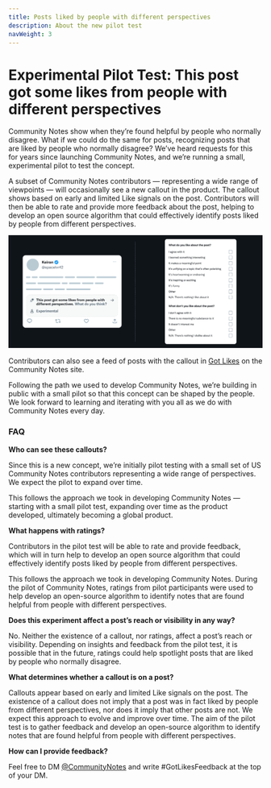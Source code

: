```yaml
---
title: Posts liked by people with different perspectives
description: About the new pilot test
navWeight: 3
---
```

# Experimental Pilot Test: This post got some likes from people with different perspectives

Community Notes show when they’re found helpful by people who normally disagree. What if we could do the same for posts, recognizing posts that are liked by people who normally disagree? We’ve heard requests for this for years since launching Community Notes, and we’re running a small, experimental pilot to test the concept.

A subset of Community Notes contributors — representing a wide range of viewpoints — will occasionally see a new callout in the product. The callout shows based on early and limited Like signals on the post. Contributors will then be able to rate and provide more feedback about the post, helping to develop an open source algorithm that could effectively identify posts liked by people from different perspectives.

![Post got some likes from people with different perspectives](../images/got-some-likes-ratings.png)

Contributors can also see a feed of posts with the callout in [Got Likes](https://x.com/i/communitynotes/got_likes) on the Community Notes site.

Following the path we used to develop Community Notes, we’re building in public with a small pilot so that this concept can be shaped by the people. We look forward to learning and iterating with you all as we do with Community Notes every day.

### FAQ

**Who can see these callouts?**

Since this is a new concept, we’re initially pilot testing with a small set of US Community Notes contributors representing a wide range of perspectives. We expect the pilot to expand over time.

This follows the approach we took in developing Community Notes — starting with a small pilot test, expanding over time as the product developed, ultimately becoming a global product.

**What happens with ratings?**

Contributors in the pilot test will be able to rate and provide feedback, which will in turn help to develop an open source algorithm that could effectively identify posts liked by people from different perspectives. 

This follows the approach we took in developing Community Notes. During the pilot of Community Notes, ratings from pilot participants were used to help develop an open-source algorithm to identify notes that are found helpful from people with different perspectives.

**Does this experiment affect a post’s reach or visibility in any way?**

No. Neither the existence of a callout, nor ratings, affect a post’s reach or visibility. Depending on insights and feedback from the pilot test, it is possible that in the future, ratings could help spotlight posts that are liked by people who normally disagree.

**What determines whether a callout is on a post?**

Callouts appear based on early and limited Like signals on the post. The existence of a callout does not imply that a post was in fact liked by people from different perspectives, nor does it imply that other posts are not. We expect this approach to evolve and improve over time. The aim of the pilot test is to gather feedback and develop an open-source algorithm to identify notes that are found helpful from people with different perspectives.

**How can I provide feedback?**

Feel free to DM [@CommunityNotes](https://x.com/communitynotes) and write #GotLikesFeedback at the top of your DM.
